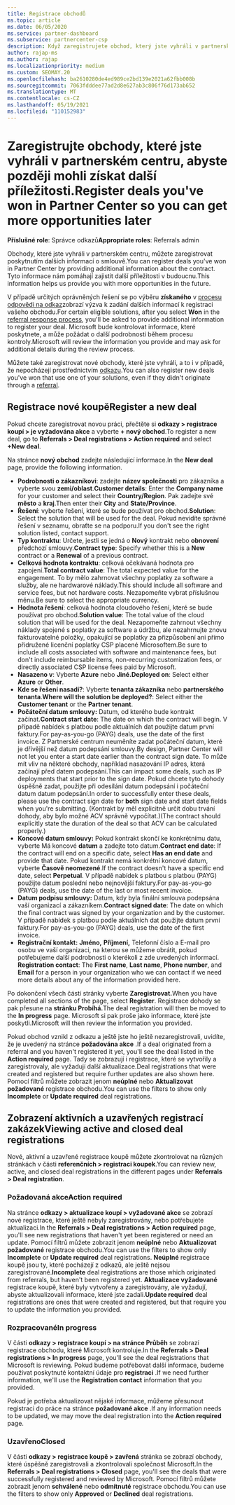 ```yaml
---
title: Registrace obchodů
ms.topic: article
ms.date: 06/05/2020
ms.service: partner-dashboard
ms.subservice: partnercenter-csp
description: Když zaregistrujete obchod, který jste vyhráli v partnerském centru, pomůže vám to společnosti Microsoft v budoucnu s dalšími příležitostmi.
author: rajap-ms
ms.author: rajap
ms.localizationpriority: medium
ms.custom: SEOMAY.20
ms.openlocfilehash: ba2610280de4ed989ce2bd139e2021a62fbb008b
ms.sourcegitcommit: 7063fdddee77ad2d8e627ab3c806f76d173ab652
ms.translationtype: MT
ms.contentlocale: cs-CZ
ms.lasthandoff: 05/19/2021
ms.locfileid: "110152983"
---
```

# <a name="register-deals-youve-won-in-partner-center-so-you-can-get-more-opportunities-later"></a><span data-ttu-id="44ae0-103">Zaregistrujte obchody, které jste vyhráli v partnerském centru, abyste později mohli získat další příležitosti.</span><span class="sxs-lookup"><span data-stu-id="44ae0-103">Register deals you've won in Partner Center so you can get more opportunities later</span></span>

<span data-ttu-id="44ae0-104">**Příslušné role**: Správce odkazů</span><span class="sxs-lookup"><span data-stu-id="44ae0-104">**Appropriate roles**: Referrals admin</span></span>

<span data-ttu-id="44ae0-105">Obchody, které jste vyhráli v partnerském centru, můžete zaregistrovat poskytnutím dalších informací o smlouvě.</span><span class="sxs-lookup"><span data-stu-id="44ae0-105">You can register deals you've won in Partner Center by providing additional information about the contract.</span></span> <span data-ttu-id="44ae0-106">Tyto informace nám pomáhají zajistit další příležitosti v budoucnu.</span><span class="sxs-lookup"><span data-stu-id="44ae0-106">This information helps us provide you with more opportunities in the future.</span></span>

<span data-ttu-id="44ae0-107">V případě určitých oprávněných řešení se po výběru **získaného** v [procesu odpovědi na odkaz](manage-leads.md)zobrazí výzva k zadání dalších informací k registraci vašeho obchodu.</span><span class="sxs-lookup"><span data-stu-id="44ae0-107">For certain eligible solutions, after you select **Won** in the [referral response process](manage-leads.md), you'll be asked to provide additional information to register your deal.</span></span> <span data-ttu-id="44ae0-108">Microsoft bude kontrolovat informace, které poskytnete, a může požádat o další podrobnosti během procesu kontroly.</span><span class="sxs-lookup"><span data-stu-id="44ae0-108">Microsoft will review the information you provide and may ask for additional details during the review process.</span></span>

<span data-ttu-id="44ae0-109">Můžete také zaregistrovat nové obchody, které jste vyhráli, a to i v případě, že nepocházejí prostřednictvím [odkazu](referrals.md).</span><span class="sxs-lookup"><span data-stu-id="44ae0-109">You can also register new deals you've won that use one of your solutions, even if they didn't originate through a [referral](referrals.md).</span></span> 

## <a name="register-a-new-deal"></a><span data-ttu-id="44ae0-110">Registrace nové koupě</span><span class="sxs-lookup"><span data-stu-id="44ae0-110">Register a new deal</span></span>

<span data-ttu-id="44ae0-111">Pokud chcete zaregistrovat novou práci, přečtěte si **odkazy > registrace koupí > je vyžadována akce** a vyberte **+ nový obchod**.</span><span class="sxs-lookup"><span data-stu-id="44ae0-111">To register a new deal, go to **Referrals > Deal registrations > Action required** and select **+New deal**.</span></span>

<span data-ttu-id="44ae0-112">Na stránce **nový obchod** zadejte následující informace.</span><span class="sxs-lookup"><span data-stu-id="44ae0-112">In the **New deal** page, provide the following information.</span></span>

- <span data-ttu-id="44ae0-113">**Podrobnosti o zákazníkovi**: zadejte **název společnosti** pro zákazníka a vyberte svou **zemi/oblast**.</span><span class="sxs-lookup"><span data-stu-id="44ae0-113">**Customer details**: Enter the **Company name** for your customer and select their **Country/Region**.</span></span> <span data-ttu-id="44ae0-114">Pak zadejte své **město** a **kraj**.</span><span class="sxs-lookup"><span data-stu-id="44ae0-114">Then enter their **City** and **State/Province**.</span></span>
- <span data-ttu-id="44ae0-115">**Řešení**: vyberte řešení, které se bude používat pro obchod.</span><span class="sxs-lookup"><span data-stu-id="44ae0-115">**Solution**: Select the solution that will be used for the deal.</span></span> <span data-ttu-id="44ae0-116">Pokud nevidíte správné řešení v seznamu, obraťte se na podporu.</span><span class="sxs-lookup"><span data-stu-id="44ae0-116">If you don't see the right solution listed, contact support.</span></span>
- <span data-ttu-id="44ae0-117">**Typ kontraktu**: Určete, jestli se jedná o **Nový** kontrakt nebo **obnovení** předchozí smlouvy.</span><span class="sxs-lookup"><span data-stu-id="44ae0-117">**Contract type**: Specify whether this is a **New** contract or a **Renewal** of a previous contract.</span></span>
- <span data-ttu-id="44ae0-118">**Celková hodnota kontraktu**: celková očekávaná hodnota pro zapojení.</span><span class="sxs-lookup"><span data-stu-id="44ae0-118">**Total contract value**: The total expected value for the engagement.</span></span> <span data-ttu-id="44ae0-119">To by mělo zahrnovat všechny poplatky za software a služby, ale ne hardwarové náklady.</span><span class="sxs-lookup"><span data-stu-id="44ae0-119">This should include all software and service fees, but not hardware costs.</span></span> <span data-ttu-id="44ae0-120">Nezapomeňte vybrat příslušnou měnu.</span><span class="sxs-lookup"><span data-stu-id="44ae0-120">Be sure to select the appropriate currency.</span></span>
- <span data-ttu-id="44ae0-121">**Hodnota řešení**: celková hodnota cloudového řešení, které se bude používat pro obchod.</span><span class="sxs-lookup"><span data-stu-id="44ae0-121">**Solution value**: The total value of the cloud solution that will be used for the deal.</span></span> <span data-ttu-id="44ae0-122">Nezapomeňte zahrnout všechny náklady spojené s poplatky za software a údržbu, ale nezahrnujte znovu fakturovatelné položky, opakující se poplatky za přizpůsobení ani přímo přidružené licenční poplatky CSP placené Microsoftem.</span><span class="sxs-lookup"><span data-stu-id="44ae0-122">Be sure to include all costs associated with software and maintenance fees, but don't include reimbursable items, non-recurring customization fees, or directly associated CSP license fees paid by Microsoft.</span></span>
- <span data-ttu-id="44ae0-123">**Nasazeno v**: Vyberte **Azure** nebo **Jiné.**</span><span class="sxs-lookup"><span data-stu-id="44ae0-123">**Deployed on**: Select either **Azure** or **Other**.</span></span>
- <span data-ttu-id="44ae0-124">**Kde se řešení nasadí?**: Vyberte **tenanta zákazníka** nebo **partnerského tenanta**.</span><span class="sxs-lookup"><span data-stu-id="44ae0-124">**Where will the solution be deployed?**: Select either the **Customer tenant** or the **Partner tenant**.</span></span>
- <span data-ttu-id="44ae0-125">**Počáteční datum smlouvy:** Datum, od kterého bude kontrakt začínat.</span><span class="sxs-lookup"><span data-stu-id="44ae0-125">**Contract start date**: The date on which the contract will begin.</span></span> <span data-ttu-id="44ae0-126">V případě nabídek s platbou podle aktuálních dat použijte datum první faktury.</span><span class="sxs-lookup"><span data-stu-id="44ae0-126">For pay-as-you-go (PAYG) deals, use the date of the first invoice.</span></span> <span data-ttu-id="44ae0-127">Z Partnerské centrum neuměníte zadat počáteční datum, které je dřívější než datum podepsání smlouvy.</span><span class="sxs-lookup"><span data-stu-id="44ae0-127">By design, Partner Center will not let you enter a start date earlier than the contract sign date.</span></span> <span data-ttu-id="44ae0-128">To může mít vliv na některé obchody, například nasazování IP adres, která začínají před datem podepsání.</span><span class="sxs-lookup"><span data-stu-id="44ae0-128">This can impact some deals, such as IP deployments that start prior to the sign date.</span></span> <span data-ttu-id="44ae0-129">Pokud chcete tyto dohody úspěšně zadat, použijte  při odesílání datum podepsání i počáteční datum datum podepsání.</span><span class="sxs-lookup"><span data-stu-id="44ae0-129">In order to successfully enter these deals, please use the contract sign date for **both** sign date and start date fields when you're submitting.</span></span> <span data-ttu-id="44ae0-130">(Kontrakt by měl explicitně určit dobu trvání dohody, aby bylo možné ACV správně vypočítat.)</span><span class="sxs-lookup"><span data-stu-id="44ae0-130">(The contract should explicitly state the duration of the deal so that ACV can be calculated properly.)</span></span>
- <span data-ttu-id="44ae0-131">**Koncové datum smlouvy:** Pokud kontrakt skončí ke konkrétnímu datu, vyberte Má koncové **datum** a zadejte toto datum.</span><span class="sxs-lookup"><span data-stu-id="44ae0-131">**Contract end date**: If the contract will end on a specific date, select **Has an end date** and provide that date.</span></span> <span data-ttu-id="44ae0-132">Pokud kontrakt nemá konkrétní koncové datum, vyberte **Časově neomezené**.</span><span class="sxs-lookup"><span data-stu-id="44ae0-132">If the contract doesn't have a specific end date, select **Perpetual**.</span></span> <span data-ttu-id="44ae0-133">V případě nabídek s platbou s platbou (PAYG) použijte datum poslední nebo nejnovější faktury.</span><span class="sxs-lookup"><span data-stu-id="44ae0-133">For pay-as-you-go (PAYG) deals, use the date of the last or most recent invoice.</span></span>
- <span data-ttu-id="44ae0-134">**Datum podpisu smlouvy:** Datum, kdy byla finální smlouva podepsána vaší organizací a zákazníkem.</span><span class="sxs-lookup"><span data-stu-id="44ae0-134">**Contract signed date**: The date on which the final contract was signed by your organization and by the customer.</span></span> <span data-ttu-id="44ae0-135">V případě nabídek s platbou podle aktuálních dat použijte datum první faktury.</span><span class="sxs-lookup"><span data-stu-id="44ae0-135">For pay-as-you-go (PAYG) deals, use the date of the first invoice.</span></span>
- <span data-ttu-id="44ae0-136">**Registrační kontakt:** **Jméno,** **Příjmení,** Telefonní číslo  a E-mail pro osobu ve vaší organizaci, na kterou se můžeme obrátit, pokud potřebujeme další podrobnosti o kterékoli z zde uvedených informací. </span><span class="sxs-lookup"><span data-stu-id="44ae0-136">**Registration contact**: The **First name**, **Last name**, **Phone number**, and **Email** for a person in your organization who we can contact if we need more details about any of the information provided here.</span></span>

<span data-ttu-id="44ae0-137">Po dokončení všech částí stránky vyberte **Zaregistrovat.**</span><span class="sxs-lookup"><span data-stu-id="44ae0-137">When you have completed all sections of the page, select **Register**.</span></span> <span data-ttu-id="44ae0-138">Registrace dohody se pak přesune na **stránku Probíhá.**</span><span class="sxs-lookup"><span data-stu-id="44ae0-138">The deal registration will then be moved to the **In progress** page.</span></span> <span data-ttu-id="44ae0-139">Microsoft si pak proše jako informace, které jste poskytli.</span><span class="sxs-lookup"><span data-stu-id="44ae0-139">Microsoft will then review the information you provided.</span></span>

<span data-ttu-id="44ae0-140">Pokud obchod vznikl z odkazu a ještě jste ho ještě nezaregistrovali, uvidíte, že je uvedený na stránce **požadována akce** .</span><span class="sxs-lookup"><span data-stu-id="44ae0-140">If a deal originated from a referral and you haven't registered it yet, you'll see the deal listed in the **Action required** page.</span></span> <span data-ttu-id="44ae0-141">Tady se zobrazují i registrace, které se vytvořily a zaregistrovaly, ale vyžadují další aktualizace.</span><span class="sxs-lookup"><span data-stu-id="44ae0-141">Deal registrations that were created and registered but require further updates are also shown here.</span></span> <span data-ttu-id="44ae0-142">Pomocí filtrů můžete zobrazit jenom **neúplné** nebo **Aktualizovat požadované** registrace obchodu.</span><span class="sxs-lookup"><span data-stu-id="44ae0-142">You can use the filters to show only **Incomplete** or **Update required** deal registrations.</span></span>

## <a name="viewing-active-and-closed-deal-registrations"></a><span data-ttu-id="44ae0-143">Zobrazení aktivních a uzavřených registrací zakázek</span><span class="sxs-lookup"><span data-stu-id="44ae0-143">Viewing active and closed deal registrations</span></span>

<span data-ttu-id="44ae0-144">Nové, aktivní a uzavřené registrace koupě můžete zkontrolovat na různých stránkách v části **referenčních > registraci koupek**.</span><span class="sxs-lookup"><span data-stu-id="44ae0-144">You can review new, active, and closed deal registrations in the different pages under **Referrals > Deal registration**.</span></span>

### <a name="action-required"></a><span data-ttu-id="44ae0-145">Požadovaná akce</span><span class="sxs-lookup"><span data-stu-id="44ae0-145">Action required</span></span>

<span data-ttu-id="44ae0-146">Na stránce **odkazy > aktualizace koupí > vyžadované akce** se zobrazí nové registrace, které ještě nebyly zaregistrovány, nebo potřebujete aktualizaci.</span><span class="sxs-lookup"><span data-stu-id="44ae0-146">In the **Referrals > Deal registrations > Action required** page, you'll see new registrations that haven't yet been registered or need an update.</span></span> <span data-ttu-id="44ae0-147">Pomocí filtrů můžete zobrazit jenom **neúplné** nebo **Aktualizovat požadované** registrace obchodu.</span><span class="sxs-lookup"><span data-stu-id="44ae0-147">You can use the filters to show only **Incomplete** or **Update required** deal registrations.</span></span> <span data-ttu-id="44ae0-148">**Neúplné** registrace koupě jsou ty, které pocházejí z odkazů, ale ještě nejsou zaregistrované.</span><span class="sxs-lookup"><span data-stu-id="44ae0-148">**Incomplete** deal registrations are those which originated from referrals, but haven't been registered yet.</span></span> <span data-ttu-id="44ae0-149">**Aktualizace vyžadované** registrace koupě, které byly vytvořeny a zaregistrovány, ale vyžadují, abyste aktualizovali informace, které jste zadali.</span><span class="sxs-lookup"><span data-stu-id="44ae0-149">**Update required** deal registrations are ones that were created and registered, but that require you to update the information you provided.</span></span>

### <a name="in-progress"></a><span data-ttu-id="44ae0-150">Rozpracované</span><span class="sxs-lookup"><span data-stu-id="44ae0-150">In progress</span></span>

<span data-ttu-id="44ae0-151">V části **odkazy > registrace koupí > na stránce Průběh** se zobrazí registrace obchodu, které Microsoft kontroluje.</span><span class="sxs-lookup"><span data-stu-id="44ae0-151">In the **Referrals > Deal registrations > In progress** page, you'll see the deal registrations that Microsoft is reviewing.</span></span> <span data-ttu-id="44ae0-152">Pokud budeme potřebovat další informace, budeme používat poskytnuté kontaktní údaje pro **registraci** .</span><span class="sxs-lookup"><span data-stu-id="44ae0-152">If we need further information, we'll use the **Registration contact** information that you provided.</span></span>

<span data-ttu-id="44ae0-153">Pokud je potřeba aktualizovat nějaké informace, můžeme přesunout registraci do práce na stránce **požadované akce** .</span><span class="sxs-lookup"><span data-stu-id="44ae0-153">If any information needs to be updated, we may move the deal registration into the **Action required** page.</span></span>

### <a name="closed"></a><span data-ttu-id="44ae0-154">Uzavřeno</span><span class="sxs-lookup"><span data-stu-id="44ae0-154">Closed</span></span>

<span data-ttu-id="44ae0-155">V části **odkazy > registrace koupě > zavřená** stránka se zobrazí obchody, které úspěšně zaregistrovali a zkontrolovali společnost Microsoft.</span><span class="sxs-lookup"><span data-stu-id="44ae0-155">In the **Referrals > Deal registrations > Closed** page, you'll see the deals that were successfully registered and reviewed by Microsoft.</span></span> <span data-ttu-id="44ae0-156">Pomocí filtrů můžete zobrazit jenom **schválené** nebo **odmítnuté** registrace obchodu.</span><span class="sxs-lookup"><span data-stu-id="44ae0-156">You can use the filters to show only **Approved** or **Declined** deal registrations.</span></span>
